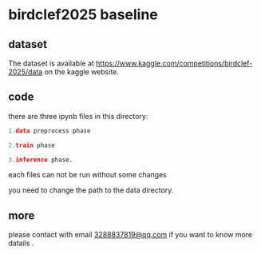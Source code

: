 # birdclef2025 baseline

## dataset 
The dataset is available at https://www.kaggle.com/competitions/birdclef-2025/data on the kaggle website.
## code 
there are three ipynb files in this directory:
```python
1.data preprocess phase 

2.train phase

3.inference phase.
```

each files can not be run without some changes

 you need to change the path to the data directory.


## more

please contact with email 3288837819@qq.com if you want to know more datails .



